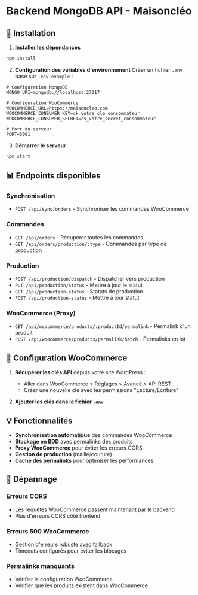 # Backend MongoDB API - Maisoncléo

## 🚀 Installation

1. **Installer les dépendances**
```bash
npm install
```

2. **Configuration des variables d'environnement**
Créer un fichier `.env` basé sur `.env.example` :

```env
# Configuration MongoDB
MONGO_URI=mongodb://localhost:27017

# Configuration WooCommerce
WOOCOMMERCE_URL=https://maisoncleo.com
WOOCOMMERCE_CONSUMER_KEY=ck_votre_cle_consommateur
WOOCOMMERCE_CONSUMER_SECRET=cs_votre_secret_consommateur

# Port du serveur
PORT=3001
```

3. **Démarrer le serveur**
```bash
npm start
```

## 📊 Endpoints disponibles

### Synchronisation
- `POST /api/sync/orders` - Synchroniser les commandes WooCommerce

### Commandes
- `GET /api/orders` - Récupérer toutes les commandes
- `GET /api/orders/production/:type` - Commandes par type de production

### Production
- `POST /api/production/dispatch` - Dispatcher vers production
- `PUT /api/production/status` - Mettre à jour le statut
- `GET /api/production-status` - Statuts de production
- `POST /api/production-status` - Mettre à jour statut

### WooCommerce (Proxy)
- `GET /api/woocommerce/products/:productId/permalink` - Permalink d'un produit
- `POST /api/woocommerce/products/permalink/batch` - Permalinks en lot

## 🔧 Configuration WooCommerce

1. **Récupérer les clés API** depuis votre site WordPress :
   - Aller dans WooCommerce > Réglages > Avancé > API REST
   - Créer une nouvelle clé avec les permissions "Lecture/Écriture"

2. **Ajouter les clés dans le fichier `.env`**

## 💡 Fonctionnalités

- **Synchronisation automatique** des commandes WooCommerce
- **Stockage en BDD** avec permalinks des produits
- **Proxy WooCommerce** pour éviter les erreurs CORS
- **Gestion de production** (maille/couture)
- **Cache des permalinks** pour optimiser les performances

## 🚨 Dépannage

### Erreurs CORS
- Les requêtes WooCommerce passent maintenant par le backend
- Plus d'erreurs CORS côté frontend

### Erreurs 500 WooCommerce
- Gestion d'erreurs robuste avec fallback
- Timeouts configurés pour éviter les blocages

### Permalinks manquants
- Vérifier la configuration WooCommerce
- Vérifier que les produits existent dans WooCommerce
